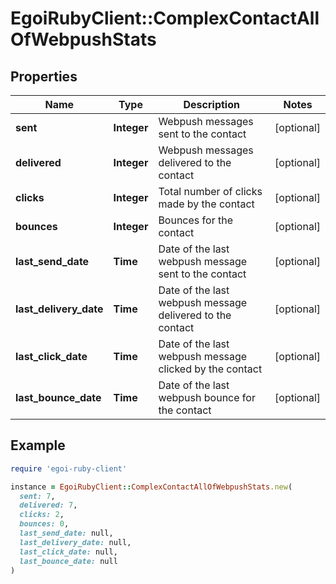 # EgoiRubyClient::ComplexContactAllOfWebpushStats

## Properties

| Name | Type | Description | Notes |
| ---- | ---- | ----------- | ----- |
| **sent** | **Integer** | Webpush messages sent to the contact | [optional] |
| **delivered** | **Integer** | Webpush messages delivered to the contact | [optional] |
| **clicks** | **Integer** | Total number of clicks made by the contact | [optional] |
| **bounces** | **Integer** | Bounces for the contact | [optional] |
| **last_send_date** | **Time** | Date of the last webpush message sent to the contact | [optional] |
| **last_delivery_date** | **Time** | Date of the last webpush message delivered to the contact | [optional] |
| **last_click_date** | **Time** | Date of the last webpush message clicked by the contact | [optional] |
| **last_bounce_date** | **Time** | Date of the last webpush bounce for the contact | [optional] |

## Example

```ruby
require 'egoi-ruby-client'

instance = EgoiRubyClient::ComplexContactAllOfWebpushStats.new(
  sent: 7,
  delivered: 7,
  clicks: 2,
  bounces: 0,
  last_send_date: null,
  last_delivery_date: null,
  last_click_date: null,
  last_bounce_date: null
)
```


